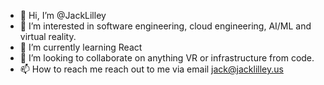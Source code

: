 - 👋 Hi, I’m @JackLilley
- 👀 I’m interested in software engineering, cloud engineering, AI/ML and virtual reality.
- 🌱 I’m currently learning React
- 💞️ I’m looking to collaborate on anything VR or infrastructure from code.
- 📫 How to reach me reach out to me via email jack@jacklilley.us
